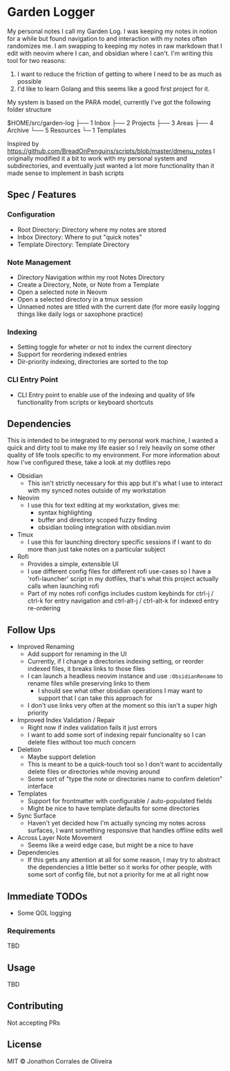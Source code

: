# Garden Logger

My personal notes I call my Garden Log. I was keeping my notes in notion for a while but found navigation to and interaction with my notes often randomizes me. I am swapping to keeping my notes in raw markdown that I edit with neovim where I can, and obsidian where I can't. I'm writing this tool for two reasons:
1) I want to reduce the friction of getting to where I need to be as much as possible
2) I'd like to learn Golang and this seems like a good first project for it.

My system is based on the PARA model, currently I've got the following folder structure

$HOME/src/garden-log
├── 1 Inbox
├── 2 Projects
├── 3 Areas
├── 4 Archive
└── 5 Resources
    └─ 1 Templates

Inspired by https://github.com/BreadOnPenguins/scripts/blob/master/dmenu_notes
I originally modified it a bit to work with my personal system and subdirectories, and eventually just wanted a lot more functionality than it made sense to implement in bash scripts

## Spec / Features
### Configuration
- Root Directory: Directory where my notes are stored
- Inbox Directory: Where to put "quick notes"
- Template Directory: Template Directory


### Note Management
- Directory Navigation within my root Notes Directory
- Create a Directory, Note, or Note from a Template
- Open a selected note in Neovm
- Open a selected directory in a tmux session
- Unnamed notes are titled with the current date (for more easily logging things like daily logs or saxophone practice)

### Indexing
- Setting toggle for wheter or not to index the current directory
- Support for reordering indexed entries
- Dir-priority indexing, directories are sorted to the top

### CLI Entry Point
- CLI Entry point to enable use of the indexing and quality of life functionality from scripts or keyboard shortcuts

## Dependencies
This is intended to be integrated to my personal work machine, I wanted a quick and dirty tool to make my life easier so I rely heavily on some other quality of life tools specific to my environment. For more information about how I've configured these, take a look at my dotfiles repo
- Obsidian
    - This isn't strictly necessary for this app but it's what I use to interact with my synced notes outside of my workstation
- Neovim
    - I use this for text editing at my workstation, gives me:
        - syntax highlighting
        - buffer and directory scoped fuzzy finding
        - obsidian tooling integration with obsidian.nvim
- Tmux
    - I use this for launching directory specific sessions if I want to do more than just take notes on a particular subject
- Rofi
    - Provides a simple, extensible UI
    - I use different config files for different rofi use-cases so I have a 'rofi-launcher' script in my dotfiles, that's what this project actually calls when launching rofi
    - Part of my notes rofi configs includes custom keybinds for ctrl-j / ctrl-k for entry navigation and ctrl-alt-j / ctrl-alt-k for indexed entry re-ordering

## Follow Ups

- Improved Renaming
    - Add support for renaming in the UI
    - Currently, if I change a directories indexing setting, or reorder indexed files, it breaks links to those files
    - I can launch a headless neovim instance and use `:ObsidianRename` to rename files while preserving links to them
        - I should see what other obsidian operations I may want to support that I can take this approach for
    - I don't use links very often at the moment so this isn't a super high priority
- Improved Index Validation / Repair
    - Right now if index validation fails it just errors
    - I want to add some sort of indexing repair funcionality so I can delete files without too much concern
- Deletion
    - Maybe support deletion
    - This is meant to be a quick-touch tool so I don't want to accidentally delete files or directories while moving around
    - Some sort of "type the note or directories name to confirm deletion" interface
- Templates
    - Support for frontmatter with configurable / auto-populated fields
    - Might be nice to have template defaults for some directories
- Sync Surface
    - Haven't yet decided how I'm actually syncing my notes across surfaces, I want something responsive that handles offline edits well
- Across Layer Note Movement
    - Seems like a weird edge case, but might be a nice to have
- Dependencies
    - If this gets any attention at all for some reason, I may try to abstract the dependencies a little better so it works for other people, with some sort of config file, but not a priority for me at all right now


## Immediate TODOs
- Some QOL logging

### Requirements

TBD

## Usage

TBD

## Contributing

Not accepting PRs

## License

MIT © Jonathon Corrales de Oliveira
